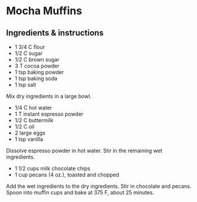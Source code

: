# Mocha Muffins

## Ingredients & instructions

- 1 3/4 C flour
- 1/2 C sugar
- 1/2 C brown sugar
- 3 T cocoa powder
- 1 tsp baking powder
- 1 tsp baking soda
- 1 tsp salt

Mix dry ingredients in a large bowl.

- 1/4 C hot water
- 1 T instant espresso powder
- 1/2 C buttermilk
- 1/2 C oil
- 2 large eggs
- 1 tsp vanilla

Dissolve espresso powder in hot water.  Stir in the remaining wet ingredients.

- 1 1/2 cups milk chocolate chips
- 1 cup pecans (4 oz.), toasted and chopped

Add the wet ingredients  to the dry ingredients.  Stir in  chocolate and pecans.
Spoon into muffin cups and bake at 375 F, about 25 minutes.
